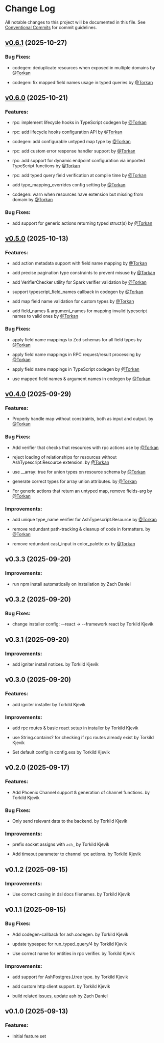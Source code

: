 <!--
SPDX-FileCopyrightText: 2025 ash_typescript contributors <https://github.com/ash-project/ash_typescript/graphs.contributors>

SPDX-License-Identifier: MIT
-->

# Change Log

All notable changes to this project will be documented in this file.
See [Conventional Commits](Https://conventionalcommits.org) for commit guidelines.

<!-- changelog -->

## [v0.6.1](https://github.com/ash-project/ash_typescript/compare/v0.6.0...v0.6.1) (2025-10-27)




### Bug Fixes:

* codegen: deduplicate resources when exposed in multiple domains by [@Torkan](https://github.com/Torkan)

* codegen: fix mapped field names usage in typed queries by [@Torkan](https://github.com/Torkan)

## [v0.6.0](https://github.com/ash-project/ash_typescript/compare/v0.5.0...v0.6.0) (2025-10-21)




### Features:

* rpc: implement lifecycle hooks in TypeScript codegen by [@Torkan](https://github.com/Torkan)

* rpc: add lifecycle hooks configuration API by [@Torkan](https://github.com/Torkan)

* codegen: add configurable untyped map type by [@Torkan](https://github.com/Torkan)

* rpc: add custom error response handler support by [@Torkan](https://github.com/Torkan)

* rpc: add support for dynamic endpoint configuration via imported TypeScript functions by [@Torkan](https://github.com/Torkan)

* rpc: add typed query field verification at compile time by [@Torkan](https://github.com/Torkan)

* add type_mapping_overrides config setting by [@Torkan](https://github.com/Torkan)

* codegen: warn when resources have extension but missing from domain by [@Torkan](https://github.com/Torkan)

### Bug Fixes:

* add support for generic actions returning typed struct(s) by [@Torkan](https://github.com/Torkan)

## [v0.5.0](https://github.com/ash-project/ash_typescript/compare/v0.4.0...v0.5.0) (2025-10-13)




### Features:

* add action metadata support with field name mapping by [@Torkan](https://github.com/Torkan)

* add precise pagination type constraints to prevent misuse by [@Torkan](https://github.com/Torkan)

* add VerifierChecker utility for Spark verifier validation by [@Torkan](https://github.com/Torkan)

* support typescript_field_names callback in codegen by [@Torkan](https://github.com/Torkan)

* add map field name validation for custom types by [@Torkan](https://github.com/Torkan)

* add field_names & argument_names for mapping invalid typescript names to valid ones by [@Torkan](https://github.com/Torkan)

### Bug Fixes:

* apply field name mappings to Zod schemas for all field types by [@Torkan](https://github.com/Torkan)

* apply field name mappings in RPC request/result processing by [@Torkan](https://github.com/Torkan)

* apply field name mappings in TypeScript codegen by [@Torkan](https://github.com/Torkan)

* use mapped field names & argument names in codegen by [@Torkan](https://github.com/Torkan)

## [v0.4.0](https://github.com/ash-project/ash_typescript/compare/v0.3.3...v0.4.0) (2025-09-29)




### Features:

* Properly handle map without constraints, both as input and output. by [@Torkan](https://github.com/Torkan)

### Bug Fixes:

* Add verifier that checks that resources with rpc actions use by [@Torkan](https://github.com/Torkan)

* reject loading of relationships for resources without AshTypescript.Resource extension. by [@Torkan](https://github.com/Torkan)

* use __array: true for union types on resource schema by [@Torkan](https://github.com/Torkan)

* generate correct types for array union attributes. by [@Torkan](https://github.com/Torkan)

* For generic actions that return an untyped map, remove fields-arg by [@Torkan](https://github.com/Torkan)

### Improvements:

* add unique type_name verifier for AshTypescript.Resource by [@Torkan](https://github.com/Torkan)

* remove redundant path-tracking & cleanup of code in formatters. by [@Torkan](https://github.com/Torkan)

* remove redundant cast_input in color_palette.ex by [@Torkan](https://github.com/Torkan)

## v0.3.3 (2025-09-20)




### Improvements:

* run npm install automatically on installation by Zach Daniel

## v0.3.2 (2025-09-20)




### Bug Fixes:

* change installer config: --react -> --framework react by Torkild Kjevik

## v0.3.1 (2025-09-20)




### Improvements:

* add igniter install notices. by Torkild Kjevik

## v0.3.0 (2025-09-20)




### Features:

* add igniter installer by Torkild Kjevik

### Improvements:

* add rpc routes & basic react setup in installer by Torkild Kjevik

* use String.contains? for checking if rpc routes already exist by Torkild Kjevik

* Set default config in config.exs by Torkild Kjevik

## v0.2.0 (2025-09-17)




### Features:

* Add Phoenix Channel support & generation of channel functions. by Torkild Kjevik

### Bug Fixes:

* Only send relevant data to the backend. by Torkild Kjevik

### Improvements:

* prefix socket assigns with `ash_` by Torkild Kjevik

* Add timeout parameter to channel rpc actions. by Torkild Kjevik

## v0.1.2 (2025-09-15)




### Improvements:

* Use correct casing in dsl docs filenames. by Torkild Kjevik

## v0.1.1 (2025-09-15)




### Bug Fixes:

* Add codegen-callback for ash.codegen. by Torkild Kjevik

* update typespec for run_typed_query/4 by Torkild Kjevik

* Use correct name for entities in rpc verifier. by Torkild Kjevik

### Improvements:

* add support for AshPostgres.Ltree type. by Torkild Kjevik

* add custom http client support. by Torkild Kjevik

* build related issues, update ash by Zach Daniel

## v0.1.0 (2025-09-13)


### Features:

* Initial feature set
